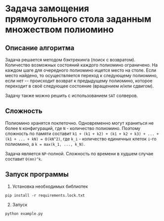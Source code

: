 # Задача замощения прямоугольного стола заданным множеством полиомино

## Описание алгоритма
Задача решается методом бэктрекинга (поиск с возвратом). Количество возможных состояний каждого полиомино ограничено. На каждом шаге для очередного полиомино ищется место на столе. Если место найдено, то осуществляется переход к следующему полиомино, если нет -- происходит возврат к предыдущему полиомино, которое переходит в своё следующее состояние (вращением и/или сдвигом).

Задачу также можно решить с использованием `SAT` солверов.

## Сложность
Полиомино хранятся поклеточно. Одновременно могут храниться не более `N` конфигураций, где `N` - количество полиомино. Поэтому сложность по памяти составит `k1 + (k1 + k2) + (k1 + k2 + k3) + ... + (k1 + ... + kN) = O(kN^2)`, где `k_i` - количество единичных клеток `i`-го полиомино, а `k = max(k_1, ..., k_N)`.

Задача является `NP`-полной. Сложность по времени в худшем случае составит `O(mn)^k`.


## Запуск программы
1. Установка необходимых библиотек
```shell
pip install -r requirements.lock.txt
```
2. Запуск
```shell
python example.py
```
